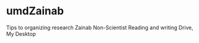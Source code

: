 # umdZainab
Tips to organizing research
Zainab 
Non-Scientist
Reading and writing
Drive, My Desktop
